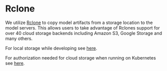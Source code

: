 # Rclone

We utilize [Rclone](https://rclone.org/) to copy model artifacts from a storage location to the model servers. This allows users to take advantage of Rclones support for over 40 cloud storage backends including Amazon S3, Google Storage and many others.

For local storage while developing see [here](../../getting-started/docker-installation/index.html#local-models).

For authorization needed for cloud storage when running on Kubernetes see [here](../../kubernetes/storage-secrets/index).
